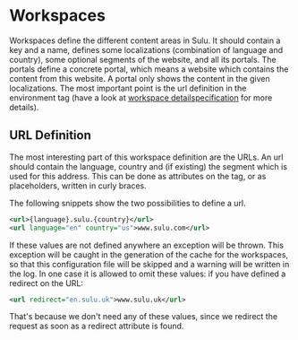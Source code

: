 # Workspaces
Workspaces define the different content areas in Sulu. It should contain a key and a name, defines some localizations (combination of language and country), some optional segments of the website, and all its portals. The portals define a concrete portal, which means a website which contains the content from this website.
A portal only shows the content in the given localizations. The most important point is the url definition in the environment tag (have a look at [workspace detailspecification](https://github.com/sulu-cmf/docs/blob/master/detail-specification/300-webspaces/DET-302-workspaces.md) for more details).

## URL Definition
The most interesting part of this workspace definition are the URLs. An url should contain the language, country and (if existing) the segment which is used for this address. This can be done as attributes on the tag, or as placeholders, written in curly braces.

The following snippets show the two possibilities to define a url.

```xml
<url>{language}.sulu.{country}</url>
<url language="en" country="us">www.sulu.com</url>
```

If these values are not defined anywhere an exception will be thrown. This exception will be caught in the generation of the cache for the workspaces, so that this configuration file will be skipped and a warning will be written in the log.
In one case it is allowed to omit these values: if you have defined a redirect on the URL:

```xml
<url redirect="en.sulu.uk">www.sulu.uk</url>
```

That's because we don't need any of these values, since we redirect the request as soon as a redirect attribute is found.
